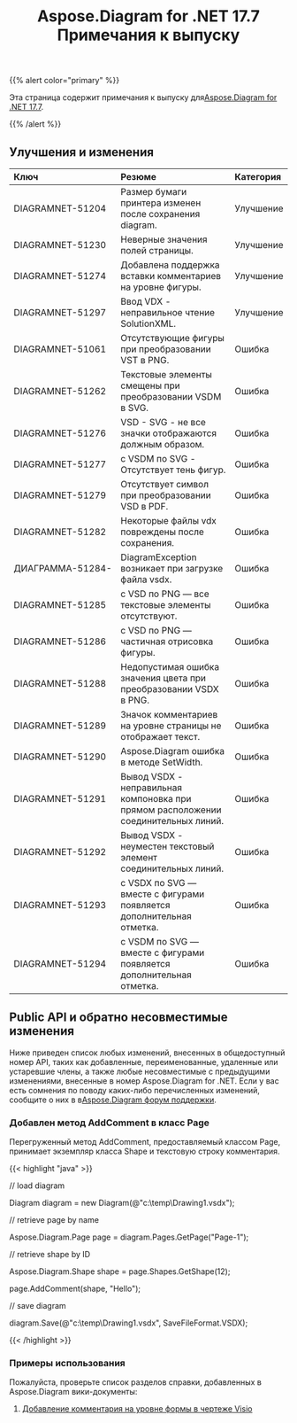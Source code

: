 ﻿---
title: Aspose.Diagram for .NET 17.7 Примечания к выпуску
type: docs
weight: 60
url: /ru/net/aspose-diagram-for-net-17-7-release-notes/
---
{{% alert color="primary" %}} 

 Эта страница содержит примечания к выпуску для[Aspose.Diagram for .NET 17.7](https://www.nuget.org/packages/Aspose.Diagram/17.7.0).

{{% /alert %}} 
## **Улучшения и изменения**

|**Ключ**|**Резюме**|**Категория**|
|:- |:- |:- |
|DIAGRAMNET-51204|Размер бумаги принтера изменен после сохранения diagram.|Улучшение|
|DIAGRAMNET-51230|Неверные значения полей страницы.|Улучшение|
|DIAGRAMNET-51274|Добавлена поддержка вставки комментариев на уровне фигуры.|Улучшение|
|DIAGRAMNET-51297|Ввод VDX - неправильное чтение SolutionXML.|Улучшение|
|DIAGRAMNET-51061|Отсутствующие фигуры при преобразовании VST в PNG.|Ошибка|
|DIAGRAMNET-51262|Текстовые элементы смещены при преобразовании VSDM в SVG.|Ошибка|
|DIAGRAMNET-51276|VSD - SVG - не все значки отображаются должным образом.|Ошибка|
|DIAGRAMNET-51277|с VSDM по SVG - Отсутствует тень фигур.|Ошибка|
|DIAGRAMNET-51279|Отсутствует символ при преобразовании VSD в PDF.|Ошибка|
|DIAGRAMNET-51282|Некоторые файлы vdx повреждены после сохранения.|Ошибка|
|ДИАГРАММА-51284-|DiagramException возникает при загрузке файла vsdx.|Ошибка|
|DIAGRAMNET-51285|с VSD по PNG — все текстовые элементы отсутствуют.|Ошибка|
|DIAGRAMNET-51286|с VSD по PNG — частичная отрисовка фигуры.|Ошибка|
|DIAGRAMNET-51288|Недопустимая ошибка значения цвета при преобразовании VSDX в PNG.|Ошибка|
|DIAGRAMNET-51289|Значок комментариев на уровне страницы не отображает текст.|Ошибка|
|DIAGRAMNET-51290|Aspose.Diagram ошибка в методе SetWidth.|Ошибка|
|DIAGRAMNET-51291|Вывод VSDX - неправильная компоновка при прямом расположении соединительных линий.|Ошибка|
|DIAGRAMNET-51292|Вывод VSDX - неуместен текстовый элемент соединительных линий.|Ошибка|
|DIAGRAMNET-51293|с VSDX по SVG — вместе с фигурами появляется дополнительная отметка.|Ошибка|
|DIAGRAMNET-51294|с VSDM по SVG — вместе с фигурами появляется дополнительная отметка.|Ошибка|
## **Public API и обратно несовместимые изменения**
Ниже приведен список любых изменений, внесенных в общедоступный номер API, таких как добавленные, переименованные, удаленные или устаревшие члены, а также любые несовместимые с предыдущими изменениями, внесенные в номер Aspose.Diagram for .NET. Если у вас есть сомнения по поводу каких-либо перечисленных изменений, сообщите о них в в[Aspose.Diagram форум поддержки](https://forum.aspose.com/c/diagram/17).
### **Добавлен метод AddComment в класс Page**
Перегруженный метод AddComment, предоставляемый классом Page, принимает экземпляр класса Shape и текстовую строку комментария.

{{< highlight "java" >}}

 // load diagram

Diagram diagram = new Diagram(@"c:\temp\Drawing1.vsdx");

// retrieve page by name

Aspose.Diagram.Page page = diagram.Pages.GetPage("Page-1");

// retrieve shape by ID

Aspose.Diagram.Shape shape = page.Shapes.GetShape(12);

page.AddComment(shape, "Hello");

// save diagram

diagram.Save(@"c:\temp\Drawing1.vsdx", SaveFileFormat.VSDX);

{{< /highlight >}}
### **Примеры использования**
Пожалуйста, проверьте список разделов справки, добавленных в Aspose.Diagram вики-документы:

1. [Добавление комментария на уровне формы в чертеже Visio](/diagram/ru/net/working-with-comments/#workingwithcomments-addashape-levelcommentinvisiodrawing)
